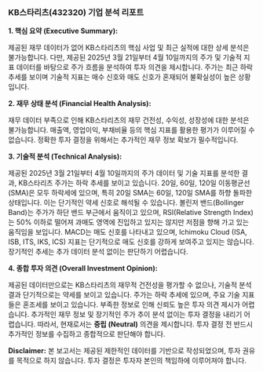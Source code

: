 ### **KB스타리츠(432320) 기업 분석 리포트**

**1. 핵심 요약 (Executive Summary):**

제공된 재무 데이터가 없어 KB스타리츠의 핵심 사업 및 최근 실적에 대한 상세 분석은 불가능합니다.  다만, 제공된 2025년 3월 21일부터 4월 10일까지의 주가 및 기술적 지표 데이터를 바탕으로 주가 흐름을 분석하여 투자 의견을 제시합니다.  주가는 최근 하락 추세를 보이며 기술적 지표는 매수 신호와 매도 신호가 혼재되어 불확실성이 높은 상황입니다.


**2. 재무 상태 분석 (Financial Health Analysis):**

재무 데이터 부족으로 인해 KB스타리츠의 재무 건전성, 수익성, 성장성에 대한 분석은 불가능합니다.  매출액, 영업이익, 부채비율 등의 핵심 지표를 활용한 평가가 이루어질 수 없습니다.  정확한 투자 결정을 위해서는 추가적인 재무 정보 확보가 필수적입니다.


**3. 기술적 분석 (Technical Analysis):**

제공된 2025년 3월 21일부터 4월 10일까지의 주가 데이터 및 기술 지표를 분석한 결과, KB스타리츠 주가는 하락 추세를 보이고 있습니다.  20일, 60일, 120일 이동평균선(SMA)은 모두 하락세에 있으며, 특히 20일 SMA는 60일, 120일 SMA를 하향 돌파한 상태입니다. 이는 단기적인 약세 신호로 해석될 수 있습니다.  볼린저 밴드(Bollinger Band)는 주가가 하단 밴드 부근에서 움직이고 있으며, RSI(Relative Strength Index)는 50% 이하로 떨어져 과매도 영역에 진입하고 있지는 않지만 저점을 향해 가고 있는 움직임을 보입니다. MACD는 매도 신호를 나타내고 있으며,  Ichimoku Cloud (ISA, ISB, ITS, IKS, ICS) 지표는 단기적으로 매도 신호를 강하게 보여주고 있지는 않습니다.  장기적인 추세는 추가 데이터 분석 없이는 판단하기 어렵습니다.


**4. 종합 투자 의견 (Overall Investment Opinion):**

제공된 데이터만으로는 KB스타리츠의 재무적 건전성을 평가할 수 없으나, 기술적 분석 결과 단기적으로는 약세를 보이고 있습니다.  주가는 하락 추세에 있으며,  주요 기술 지표들은 혼조세를 보이고 있습니다.  부족한 정보로 인해 신뢰도 높은 투자 의견 제시가 어렵습니다.  추가적인 재무 정보 및 장기적인 주가 추이 분석 없이는 투자 결정을 내리기 어렵습니다.  따라서, 현재로서는 **중립 (Neutral)** 의견을 제시합니다.  투자 결정 전 반드시 추가적인 정보를 수집하고 종합적으로 판단해야 합니다.


**Disclaimer:** 본 보고서는 제공된 제한적인 데이터를 기반으로 작성되었으며,  투자 권유를 목적으로 하지 않습니다. 투자 결정은 투자자 본인의 책임하에 이루어져야 합니다.
